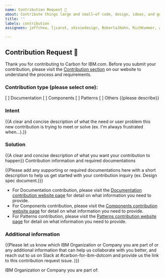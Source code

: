 ```yaml
---
name: Contribution Request 💓
about: Contribute things large and small—of code, design, ideas, and guidance.
title: ''
labels: contribution
assignees: jeffchew, ljcarot, shixiedesign, RobertaJHahn, RichKummer, ariellalgilmore, IgnacioBecerra

---
```


## Contribution Request 💓

Thank you for contributing to Carbon for IBM.com. Before you submit your contribution, please visit the [Contribution section](https://www.ibm.com/standards/carbon/contributing/overview/) on our website to understand the process and requirements.

### Contribution type (please select one):

[ ] Documentation
[ ] Components
[ ] Patterns
[ ] Others {{please describe}}

### Intent

{{A clear and concise description of what the need or user problem this new contribution is trying to meet or solve (ex. I'm always frustrated when...).}}

### Solution

{{A clear and concise description of what you want your contribution to happen}}
Contribution information and required documentations

{{Please add any supporting or required documentations here with a short description to help us get started with your contribution inquiry (ex. Design spec document.)}}

- For Documentation contribution, please visit the [Documentation contribution website page](https://www.ibm.com/standards/carbon/contributions/documentation/) for detail on what information you need to provide.
- For Components contribution, please visit the [Components contribution website page](https://www.ibm.com/standards/carbon/contributing/components) for detail on what information you need to provide.
- For Patterns contribution, please visit the [Patterns contribution website page](https://www.ibm.com/standards/carbon/contributing/patterns) for detail on what information you need to provide.

### Additional information

{{Please let us know which IBM Organization or Company you are part of or any additional information that can help us collaborate with you better, and reach out to us on Slack at #carbon-for-ibm-dotcom and provide us the link to this contribution request issue. )}}

IBM Organization or Company you are part of: 

